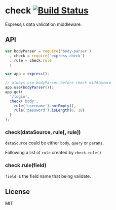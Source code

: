 # check [![Build Status](https://travis-ci.org/CatTail/express-check.png)](https://travis-ci.org/CatTail/express-check)

Expressjs data validation middleware.

## API

```js
var bodyParser = require('body-parser')
  , check = require('express-check')
  , rule = check.rule
  ;

var app = express();

// always use bodyParser before check middleware
app.use(bodyParser());
app.get(
  '/login',
  check('body',
    rule('username').notEmpty(),
    rule('password').isLength(6, 18)
  )
);
```

### check(dataSource, rule[, rule])

`dataSource` could be either `body`, `query` or `params`.

Following a list of `rule` created by `check.rule()`

### check.rule(field)

`field` is the field name that being validate.

## License

MIT
